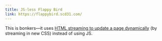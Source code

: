 ```yaml
---
title: JS-less Flappy Bird
link: https://flappybird.scd31.com/
---
```

This is bonkers—it uses [HTML streaming to update a page dynamically](https://www.scd31.com/posts/extreme-server-side-rendering?utm_source=tldrwebdev) (by streaming in new CSS) instead of using JS.
